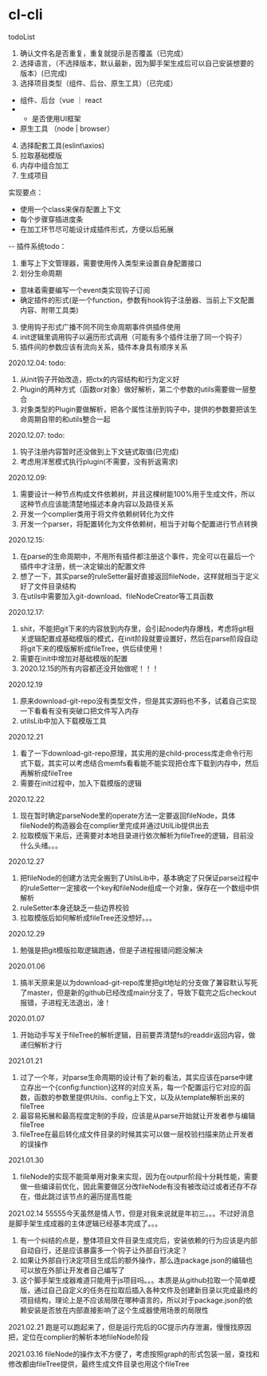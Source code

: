 # cl-cli

todoList
1. 确认文件名是否重复，重复就提示是否覆盖（已完成）
2. 选择语言，（不选择版本，默认最新，因为脚手架生成后可以自己安装想要的版本）(已完成)
3. 选择项目类型（组件、后台、原生工具）（已完成）
 - 组件、后台（vue ｜ react
 - - 是否使用UI框架
 - 原生工具 （node | browser）
4. 选择配套工具(eslint\axios\)
5. 拉取基础模版
6. 内存中组合加工
7. 生成项目

实现要点：
- 使用一个class来保存配置上下文
- 每个步骤穿插进度条
- 在加工环节尽可能设计成插件形式，方便以后拓展


-- 插件系统todo：
1. 重写上下文管理器，需要使用传入类型来设置自身配置接口
2. 划分生命周期
- 意味着需要编写一个event类实现钩子订阅
- 确定插件的形式(是一个function，参数有hook钩子注册器、当前上下文配置内容、附带工具类)
3. 使用钩子形式广播不同不同生命周期事件供插件使用
4. init逻辑里调用钩子以遍历形式调用（可能有多个插件注册了同一个钩子）
5. 插件间的参数应该有流向关系，插件本身具有顺序关系


2020.12.04:
todo:
1. 从init钩子开始改造，把ctx的内容结构和行为定义好
2. Plugin的两种方式（函数or对象）做好解析，第二个参数的utils需要做一层整合
3. 对象类型的Plugin要做解析，把各个属性注册到钩子中，提供的参数要把该生命周期自带的和utils整合一起


2020.12.07:
todo:
1. 钩子注册内容暂时还没做到上下文链式取值(已完成)
2. 考虑用洋葱模式执行plugin(不需要，没有折返需求)

2020.12.09:
1. 需要设计一种节点构成文件依赖树，并且这棵树能100%用于生成文件，所以这种节点应该能清楚地描述本身内容以及路径关系
2. 开发一个complier类用于将文件依赖树转化为文件
3. 开发一个parser，将配置转化为文件依赖树，相当于对每个配置进行节点转换

2020.12.15:
1. 在parse的生命周期中，不用所有插件都注册这个事件，完全可以在最后一个插件中才注册，统一决定输出的配置文件
2. 想了一下，其实parse的ruleSetter最好直接返回fileNode，这样就相当于定义好了文件目录结构
3. 在utils中需要加入git-download、fileNodeCreator等工具函数

2020.12.17:
1. shit，不能把git下来的内容放到内存里，会引起node内存爆栈，考虑将git相关逻辑配置成基础模版的模式，在init阶段就要设置好，然后在parse阶段自动将git下来的模版解析成fileTree，供后续使用！
2. 需要在init中增加对基础模版的配置
3. 2020.12.15的所有内容都还没开始做呢！！！

2020.12.19
1. 原来download-git-repo没有类型文件，但是其实源码也不多，试着自己实现一下看看有没有突破口把文件写入内存
2. utilsLib中加入下载模版工具

2020.12.21
1. 看了一下download-git-repo原理，其实用的是child-process库走命令行形式下载，其实可以考虑结合memfs看看能不能实现把仓库下载到内存中，然后再解析成fileTree
2. 需要在init过程中，加入下载模版的逻辑

2020.12.22
1. 现在暂时确定parseNode里的operate方法一定要返回fileNode，具体fileNode的构造器会在complier里完成并通过UtilLib提供出去
2. 拉取模版下来后，还需要对本地目录进行依次解析为fileTree的逻辑，目前没什么头绪。。。

2020.12.27
1. 把fileNode的创建方法完全搬到了UtilsLib中，基本确定了只保证parse过程中的ruleSetter一定接收一个key和fileNode组成一个对象，保存在一个数组中供解析
2. ruleSetter本身还缺乏一些边界校验
3. 拉取模版后如何解析成fileTree还没想好。。。

2020.12.29
1. 勉强是把git模版拉取逻辑跑通，但是子进程报错问题没解决

2020.01.06
1. 搞半天原来是以为download-git-repo库里把git地址的分支做了兼容默认写死了master，但是新的github已经改成main分支了，导致下载完之后checkout 报错，子进程无法退出，淦！

2020.01.07
1. 开始动手写关于fileTree的解析逻辑，目前要弄清楚fs的readdir返回内容，做递归解析才行

2021.01.21
1. 过了一个年，对parse生命周期的设计有了新的看法，其实应该在parse中建立存出一个{config:function}这样的对应关系，每一个配置运行它对应的函数，函数的参数里提供Utils、config上下文，以及从template解析出来的fileTree
2. 最容易拓展和最高程度定制的手段，应该是从parse开始就让开发者参与编辑fileTree
3. fileTree在最后转化成文件目录的时候其实可以做一层校验扫描来防止开发者的误操作

2021.01.30
1. fileNode的实现不能简单用对象来实现，因为在outpur阶段十分耗性能，需要做一些编译前优化，因此需要做区分改fileNode有没有被改动过或者还存不存在，借此跳过该节点的遍历提高性能

2021.02.14
55555今天虽然是情人节，但是对我来说就是年初三。。。不过好消息是脚手架生成成器的主体逻辑已经基本完成了。。。
1. 有一个纠结的点是，整体项目文件目录生成完后，安装依赖的行为应该是内部自动自行，还是应该暴露多一个钩子让外部自行决定？
2. 如果让外部自行决定项目生成后的额外操作，那么连package.json的编辑也可以放在外部让开发者自己编写了
3. 这个脚手架生成器难道只能用于js项目吗。。。本质是从github拉取一个简单模版，通过自己自定义的任务在拉取后插入各种文件及创建新目录以完成最终的项目结构，理论上是不应该局限在哪种语言的，所以对于package.json的依赖安装是否放在内部直接影响了这个生成器使用场景的局限性

2021.02.21
跑是可以跑起来了，但是运行完后的GC提示内存泄漏，慢慢找原因把，定位在complier的解析本地fileNode阶段

2021.03.16
fileNode的操作太不方便了，考虑按照graph的形式包装一层，查找和修改都由fileTree提供，最终生成文件目录也用这个fileTree